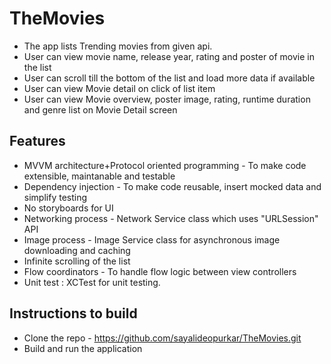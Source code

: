# TheMovies

* The app lists Trending movies from given api. 
* User can view movie name, release year, rating and poster of movie in the list
* User can scroll till the bottom of the list and load more data if available
* User can view Movie detail on click of list item
* User can view Movie overview, poster image, rating, runtime duration and genre list on Movie Detail screen

## Features
* MVVM architecture+Protocol oriented programming - To make code extensible, maintanable and testable
* Dependency injection - To make code reusable, insert mocked data and simplify testing
* No storyboards for UI
* Networking process - Network Service class which uses "URLSession" API
* Image process - Image Service class for asynchronous image downloading and caching
* Infinite scrolling of the list 
* Flow coordinators - To handle flow logic between view controllers
* Unit test : XCTest for unit testing.

## Instructions to build
* Clone the repo - https://github.com/sayalideopurkar/TheMovies.git
* Build and run the application
